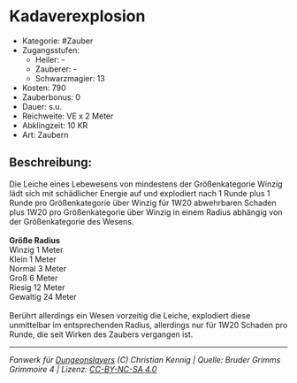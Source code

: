 # Kadaverexplosion  
- Kategorie: #Zauber  
- Zugangsstufen:  
  - Heiler: -  
  - Zauberer: -  
  - Schwarzmagier: 13  
- Kosten: 790  
- Zauberbonus: 0  
- Dauer: s.u.  
- Reichweite: VE x 2 Meter  
- Abklingzeit: 10 KR  
- Art: Zaubern     

## Beschreibung:
Die Leiche eines Lebewesens von mindestens der Größenkategorie Winzig lädt sich mit schädlicher Energie auf und explodiert nach 1 Runde plus 1 Runde pro Größenkategorie über Winzig für 1W20 abwehrbaren Schaden plus 1W20 pro Größenkategorie über Winzig in einem Radius abhängig von der Größenkategorie des Wesens.<br><br><b>Größe  Radius</b><br> Winzig 1 Meter<br> Klein 1 Meter<br> Normal 3 Meter<br> Groß 6 Meter<br> Riesig 12 Meter<br> Gewaltig 24 Meter<br><br>Berührt allerdings ein Wesen vorzeitig die Leiche, explodiert diese unmittelbar im entsprechenden Radius, allerdings nur für 1W20 Schaden pro Runde, die seit Wirken des Zaubers vergangen ist.


___
*Fanwerk für [Dungeonslayers](https://www.dungeonslayers.net/) (C) Christian Kennig | Quelle: Bruder Grimms Grimmoire 4 | Lizenz: [CC-BY-NC-SA 4.0](https://creativecommons.org/licenses/by-nc-sa/4.0/deed.de)*